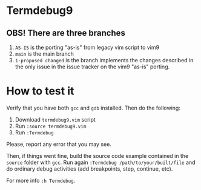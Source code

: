 # Termdebug9

## OBS! There are three branches

1. `AS-IS` is the porting "as-is" from legacy vim script to vim9
2. `main` is the main branch
3. `1-proposed changed` is the branch implements the changes described in the
   only issue in the issue tracker on the vim9 "as-is" porting.

# How to test it

Verify that you have both `gcc` and `gdb` installed. Then do the following:

1. Download `termdebug9.vim` script
2. Run `:source termdebug9.vim`
3. Run `:Termdebug`

Please, report any error that you may see.

Then, if things went fine, build the source code example contained in the
`source` folder with `gcc`. Run again `:Termdebug /path/to/your/built/file`
and do ordinary debug activities (add breakpoints, step, continue, etc).

For more info `:h Termdebug`.
